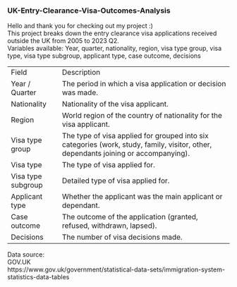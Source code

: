 ### UK-Entry-Clearance-Visa-Outcomes-Analysis

Hello and thank you for checking out my project :)
<br> This project breaks down the entry clearance visa applications received outside the UK from 2005 to 2023 Q2.
<br> Variables available: Year, quarter, nationality, region, visa type group, visa type, visa type subgroup, applicant type, case outcome, decisions

<table>
    <tr>
        <td>Field</td>
        <td>Description</td>
    </tr>
    <tr>
        <td>Year / Quarter</td>
        <td>The period in which a visa application or decision was made.</td>
    </tr>
    <tr>
        <td>Nationality</td>
        <td>Nationality of the visa applicant.</td>
    </tr>
    <tr>
        <td>Region</td>
        <td>World region of the country of nationality for the visa applicant.</td>
    </tr>
    <tr>
        <td>Visa type group</td>
        <td>The type of visa applied for grouped into six categories (work, study, family, visitor, other, dependants joining or accompanying).</td>
    </tr>
    <tr>
        <td>Visa type</td>
        <td>The type of visa applied for.</td>
    </tr>
    <tr>
        <td>Visa type subgroup</td>
        <td>Detailed type of visa applied for.</td>
    </tr>
    <tr>
        <td>Applicant type</td>
        <td>Whether the applicant was the main applicant or dependant.</td>
    </tr>
    <tr>
        <td>Case outcome</td>
        <td>The outcome of the application (granted, refused, withdrawn, lapsed).</td>
    </tr>
    <tr>
        <td>Decisions</td>
        <td>The number of visa decisions made.</td>
    </tr>
</table>
Data source: 
<br>GOV.UK
<br>https://www.gov.uk/government/statistical-data-sets/immigration-system-statistics-data-tables
